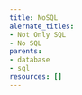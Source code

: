 ```yaml
---
title: NoSQL
alernate_titles:
- Not Only SQL
- No SQL
parents:
- database
- sql
resources: []
---
```



